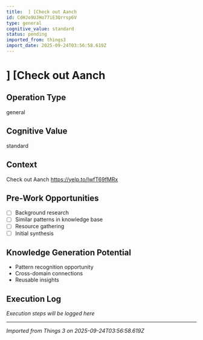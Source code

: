 ```yaml
---
title:  ] [Check out Aanch
id: CdHJo9UJHo77iE3Qrrsp6V
type: general
cognitive_value: standard
status: pending
imported_from: things3
import_date: 2025-09-24T03:56:58.619Z
---
```


#  ] [Check out Aanch

## Operation Type
general

## Cognitive Value
standard

## Context
Check out Aanch
https://yelp.to/IwfT69fMRx

## Pre-Work Opportunities
- [ ] Background research
- [ ] Similar patterns in knowledge base
- [ ] Resource gathering
- [ ] Initial synthesis

## Knowledge Generation Potential
- Pattern recognition opportunity
- Cross-domain connections
- Reusable insights

## Execution Log
*Execution steps will be logged here*

---
*Imported from Things 3 on 2025-09-24T03:56:58.619Z*
